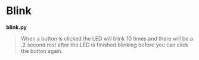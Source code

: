 # Blink

**blink.py**

>When a button is clicked the LED will blink 10 times and there will be a .2 second rest after the LED is finished blinking before you can click the button again.

